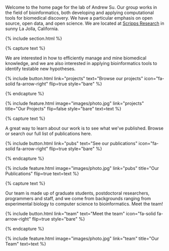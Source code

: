 ---
---

Welcome to the home page for the lab of Andrew Su. Our group works in the field of bioinformatics, both developing and applying computational tools for biomedical discovery. We have a particular emphasis on open source, open data, and open science. We are located at [Scripps Research](https://scripps.edu) in sunny La Jolla, California. 


{% include section.html %}

{% capture text %}

We are interested in how to efficiently manage and mine biomedical knowledge, and we are also interested in applying bioinformatics tools to identify testable new hypotheses.

{%
  include button.html
  link="projects"
  text="Browse our projects"
  icon="fa-solid fa-arrow-right"
  flip=true
  style="bare"
%}

{% endcapture %}

{%
  include feature.html
  image="images/photo.jpg"
  link="projects"
  title="Our Projects"
  flip=false
  style="bare"
  text=text
%}

{% capture text %}

A great way to learn about our work is to see what we've published.  Browse or search our full list of publications here.

{%
  include button.html
  link="pubs"
  text="See our publications"
  icon="fa-solid fa-arrow-right"
  flip=true
  style="bare"
%}

{% endcapture %}

{%
  include feature.html
  image="images/photo.jpg"
  link="pubs"
  title="Our Publications"
  flip=true
  text=text
%}

{% capture text %}

Our team is made up of graduate students, postdoctoral researchers, programmers and staff, and we come from backgrounds ranging from experimental biology to computer science to bioinformatics. Meet the team!

{%
  include button.html
  link="team"
  text="Meet the team"
  icon="fa-solid fa-arrow-right"
  flip=true
  style="bare"
%}

{% endcapture %}

{%
  include feature.html
  image="images/photo.jpg"
  link="team"
  title="Our Team"
  text=text
%}
